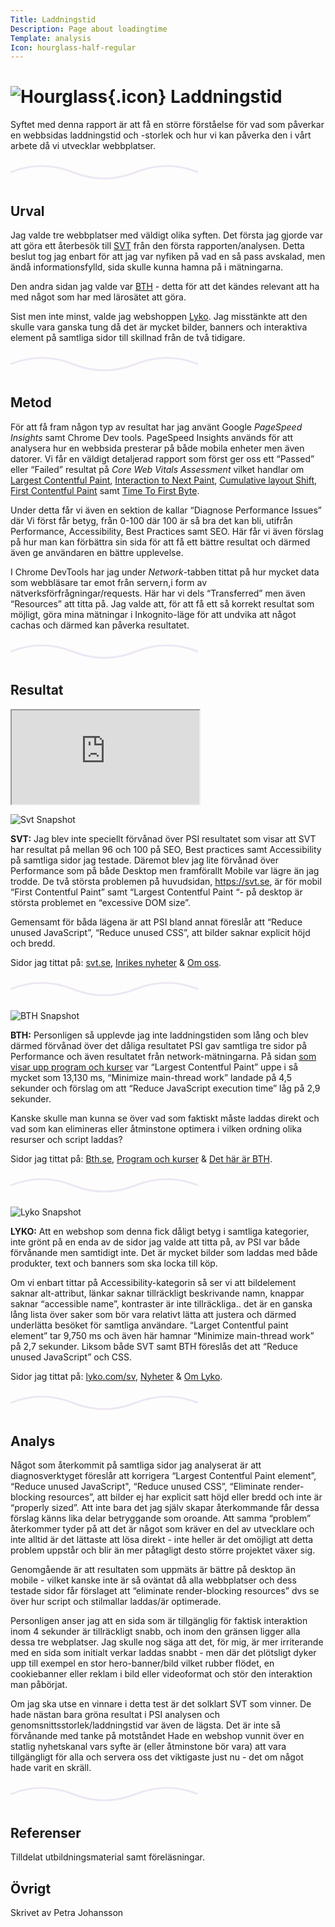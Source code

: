 ```yaml
---
Title: Laddningstid
Description: Page about loadingtime
Template: analysis
Icon: hourglass-half-regular
---
```


# ![Hourglass](%base_url%/assets/svg/hourglass-half-regular.svg){.icon}  Laddningstid

Syftet med denna rapport är att få en större förståelse för vad som påverkar en webbsidas laddningstid och -storlek och hur vi kan påverka den i vårt arbete då vi utvecklar webbplatser. 


<div class="svg-container">
  <svg xmlns="http://www.w3.org/2000/svg" width="100%" height="40">
    <path
      d="M0,20 Q50,0 100,20 T200,20 T300,20"
      fill="none"
      stroke="#e7def1b0"
      stroke-width="3"
    />
  </svg>
</div>



## Urval

Jag valde tre webbplatser med väldigt olika syften. Det första jag gjorde var att göra ett återbesök till [SVT](https://svt.se) från den första rapporten/analysen. Detta beslut tog jag enbart för att jag var nyfiken på vad en så pass avskalad, men ändå informationsfylld, sida skulle kunna hamna på i mätningarna. 

Den andra sidan jag valde var [BTH](https://bth.se) - detta för att det kändes relevant att ha med något som har med lärosätet att göra.

Sist men inte minst, valde jag webshoppen [Lyko](https://lyko.com/sv). Jag misstänkte att den skulle vara ganska tung då det är mycket bilder, banners och interaktiva element på samtliga sidor till skillnad från de två tidigare.  

<div class="svg-container">
  <svg xmlns="http://www.w3.org/2000/svg" width="100%" height="40">
    <path
      d="M0,20 Q50,0 100,20 T200,20 T300,20"
      fill="none"
      stroke="#e7def1b0"
      stroke-width="3"
    />
  </svg>
</div>


## Metod

För att få fram någon typ av resultat har jag använt Google *PageSpeed Insights* samt Chrome Dev tools. PageSpeed Insights används för att analysera hur en webbsida presterar på både mobila enheter men även datorer. Vi får en väldigt detaljerad rapport som först ger oss ett “Passed” eller “Failed” resultat på *Core Web Vitals Assessment* vilket handlar om [Largest Contentful Paint](https://web.dev/articles/lcp), [Interaction to Next Paint](https://web.dev/articles/inp), [Cumulative layout Shift](https://web.dev/articles/cls), [First Contentful Paint](https://web.dev/articles/fcp) samt [Time To First Byte](https://web.dev/articles/ttfb). 

Under detta får vi även en sektion de kallar “Diagnose Performance Issues” där Vi först får betyg, från 0-100 där 100 är så bra det kan bli, utifrån Performance, Accessibility, Best Practices samt SEO.
Här får vi även förslag på hur man kan förbättra sin sida för att få ett bättre resultat och därmed även ge användaren en bättre upplevelse.


I Chrome DevTools har jag under *Network*-tabben tittat på hur mycket data som webbläsare tar emot från servern,i form av nätverksförfrågningar/requests. Här har vi dels “Transferred” men även “Resources” att titta på. Jag valde att, för att få ett så korrekt resultat som möjligt, göra mina mätningar i Inkognito-läge för att undvika att något cachas och därmed kan påverka resultatet.



<div class="svg-container">
  <svg xmlns="http://www.w3.org/2000/svg" width="100%" height="40">
    <path
      d="M0,20 Q50,0 100,20 T200,20 T300,20"
      fill="none"
      stroke="#e7def1b0"
      stroke-width="3"
    />
  </svg>
</div>



## Resultat


<iframe src="https://docs.google.com/spreadsheets/d/e/2PACX-1vSeKboN0UD1pAqnvlVpSUl8JIyb8wsx2-BVJ1ugm5e8zvhe4caDRmRix40YV89x1cKNz64USkGpJpua/pubhtml?widget=true&amp;headers=false" class="sheet" title="Embedded google sheet"></iframe>


![Svt Snapshot](%base_url%/image/svt-snap.png)


**SVT:** Jag blev inte speciellt förvånad över PSI resultatet som visar att SVT har resultat på mellan 96 och 100 på SEO, Best practices samt Accessibility på samtliga sidor jag testade. Däremot blev jag lite förvånad över Performance som på både Desktop men framförallt Mobile var lägre än jag trodde.
De två största problemen på huvudsidan, https://svt.se, är för mobil “First Contentful Paint” samt “Largest Contentful Paint “- på desktop är största problemet en “excessive DOM size”.

Gemensamt för båda lägena är att PSI bland annat föreslår att “Reduce unused JavaScript”, “Reduce unused CSS”, att bilder saknar explicit höjd och bredd.

Sidor jag tittat på: [svt.se](https://svt.se), [Inrikes nyheter](https://www.svt.se/nyheter/inrikes/) & [Om oss](https://omoss.svt.se/).


<div class="svg-container">
  <svg xmlns="http://www.w3.org/2000/svg" width="70%" height="40">
    <path
      d="M0,20 Q50,0 100,20 T200,20 T300,20"
      fill="none"
      stroke="#e7def1b0"
      stroke-width="3"
    />
  </svg>
</div>


![BTH Snapshot](%base_url%/image/bth-snap.png)

**BTH:** Personligen så upplevde jag inte laddningstiden som lång och blev därmed förvånad över det dåliga resultatet PSI gav samtliga tre sidor på Performance och även resultatet från network-mätningarna. På sidan [som visar upp program och kurser](https://www.bth.se/utbildning/program-och-kurser/) var “Largest Contentful Paint” uppe i så mycket som 13,130 ms, “Minimize main-thread work” landade på 4,5 sekunder och förslag om att “Reduce JavaScript execution time” låg på 2,9 sekunder. 

Kanske skulle man kunna se över vad som faktiskt måste laddas direkt och vad som kan elimineras eller åtminstone optimera i vilken ordning olika resurser och script laddas?

Sidor jag tittat på: [Bth.se](https://bth.se), [Program och kurser](https://www.bth.se/utbildning/program-och-kurser/) & [Det här är BTH](https://www.bth.se/om-oss/det-har-ar-bth/).


<div class="svg-container">
  <svg xmlns="http://www.w3.org/2000/svg" width="70%" height="40">
    <path
      d="M0,20 Q50,0 100,20 T200,20 T300,20"
      fill="none"
      stroke="#e7def1b0"
      stroke-width="3"
    />
  </svg>
</div>

 
 ![Lyko Snapshot](%base_url%/image/lyko-snap.png)


**LYKO:** Att en webshop som denna fick dåligt betyg i samtliga kategorier, inte grönt på en enda av de sidor jag valde att titta på, av PSI var både förvånande men samtidigt inte. Det är mycket bilder som laddas med både produkter, text och banners som ska locka till köp. 

Om vi enbart tittar på Accessibility-kategorin så ser vi att bildelement saknar alt-attribut, länkar saknar tillräckligt beskrivande namn, knappar saknar “accessible name”, kontraster är inte tillräckliga.. det är en ganska lång lista över saker som bör vara relativt lätta att justera och därmed underlätta besöket för samtliga användare.
“Larget Contentful paint element” tar 9,750 ms och även här hamnar “Minimize main-thread work” på 2,7 sekunder. Liksom både SVT samt BTH föreslås det att “Reduce unused JavaScript” och CSS.

Sidor jag tittat på: [lyko.com/sv](https://lyko.com/sv),  [Nyheter](https://lyko.com/sv/nyheter/products) & [Om Lyko](https://lyko.com/sv/om-lyko).




<div class="svg-container">
  <svg xmlns="http://www.w3.org/2000/svg" width="100%" height="40">
    <path
      d="M0,20 Q50,0 100,20 T200,20 T300,20"
      fill="none"
      stroke="#e7def1b0"
      stroke-width="3"
    />
  </svg>
</div>


## Analys


Något som återkommit på samtliga sidor jag analyserat är att diagnosverktyget föreslår att korrigera “Largest Contentful Paint element”, “Reduce unused JavaScript", “Reduce unused CSS”, “Eliminate render-blocking resources”, att bilder ej har explicit satt höjd eller bredd och inte är “properly sized”. Att inte bara det jag själv skapar återkommande får dessa förslag känns lika delar betryggande som oroande. Att samma “problem” återkommer tyder på att det är något som kräver en del av utvecklare och inte alltid är det lättaste att lösa direkt - inte heller är det omöjligt att detta problem uppstår och blir än mer påtagligt desto större projektet växer sig.

Genomgående är att resultaten som uppmäts är bättre på desktop än mobile - vilket kanske inte är så oväntat då alla webbplatser och dess testade sidor får förslaget att “eliminate render-blocking resources” dvs se över hur script och stilmallar laddas/är optimerade.


Personligen anser jag att en sida som är tillgänglig för faktisk interaktion inom 4 sekunder är tillräckligt snabb, och inom den gränsen ligger alla dessa tre webplatser. Jag skulle nog säga att det, för mig, är mer irriterande med en sida som initialt verkar laddas snabbt - men där det plötsligt dyker upp till exempel en stor hero-banner/bild vilket rubber flödet, en cookiebanner eller reklam i bild eller videoformat och stör den interaktion man påbörjat.  


Om jag ska utse en vinnare i detta test är det solklart SVT som vinner. De hade nästan bara gröna resultat i PSI analysen och genomsnittsstorlek/laddningstid var även de lägsta. Det är inte så förvånande med tanke på motståndet Hade en webshop vunnit över en statlig nyhetskanal vars syfte är (eller åtminstone bör vara) att vara tillgängligt för alla och servera oss det viktigaste just nu - det om något hade varit en skräll.





<div class="svg-container">
  <svg xmlns="http://www.w3.org/2000/svg" width="100%" height="40">
    <path
      d="M0,20 Q50,0 100,20 T200,20 T300,20"
      fill="none"
      stroke="#e7def1b0"
      stroke-width="3"
    />
  </svg>
</div>


## Referenser

Tilldelat utbildningsmaterial samt föreläsningar.

## Övrigt

Skrivet av Petra Johansson

